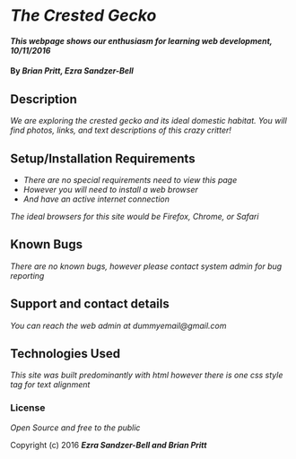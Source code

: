 # _The Crested Gecko_

#### _This webpage shows our enthusiasm for learning web development, 10/11/2016_

#### By _**Brian Pritt, Ezra Sandzer-Bell**_

## Description

_We are exploring the crested gecko and its ideal domestic habitat. You will find photos, links, and text descriptions of this crazy critter!_

## Setup/Installation Requirements

* _There are no special requirements need to view this page_
* _However you will need to install a web browser_
* _And have an active internet connection_

_The ideal browsers for this site would be Firefox, Chrome, or Safari_

## Known Bugs

_There are no known bugs, however please contact system admin for bug reporting_

## Support and contact details

_You can reach the web admin at dummyemail@gmail.com_

## Technologies Used

_This site was built predominantly with html however there is one css style tag for text alignment_

### License

*Open Source and free to the public*

Copyright (c) 2016 **_Ezra Sandzer-Bell and Brian Pritt_**
